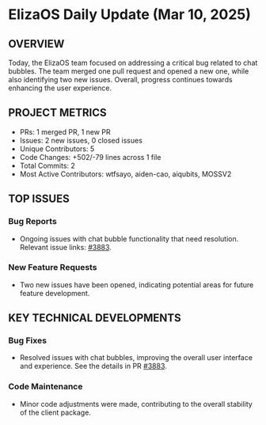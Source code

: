 # ElizaOS Daily Update (Mar 10, 2025)

## OVERVIEW 
Today, the ElizaOS team focused on addressing a critical bug related to chat bubbles. The team merged one pull request and opened a new one, while also identifying two new issues. Overall, progress continues towards enhancing the user experience.

## PROJECT METRICS
- PRs: 1 merged PR, 1 new PR
- Issues: 2 new issues, 0 closed issues
- Unique Contributors: 5
- Code Changes: +502/-79 lines across 1 file
- Total Commits: 2
- Most Active Contributors: wtfsayo, aiden-cao, aiqubits, MOSSV2

## TOP ISSUES
### Bug Reports
- Ongoing issues with chat bubble functionality that need resolution. Relevant issue links: [#3883](https://github.com/elizaos/eliza/issues/3883).

### New Feature Requests
- Two new issues have been opened, indicating potential areas for future feature development.

## KEY TECHNICAL DEVELOPMENTS
### Bug Fixes
- Resolved issues with chat bubbles, improving the overall user interface and experience. See the details in PR [#3883](https://github.com/elizaos/eliza/pull/3883). 

### Code Maintenance
- Minor code adjustments were made, contributing to the overall stability of the client package.